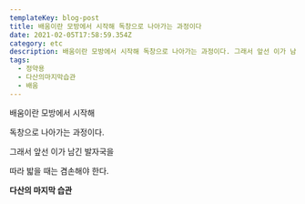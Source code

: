 ```yaml
---
templateKey: blog-post
title: 배움이란 모방에서 시작해 독창으로 나아가는 과정이다
date: 2021-02-05T17:58:59.354Z
category: etc
description: 배움이란 모방에서 시작해 독창으로 나아가는 과정이다. 그래서 앞선 이가 남긴 발자국을 따라 밟을 때는 겸손해야 한다.
tags:
  - 정약용
  - 다산의마지막습관
  - 배움
---
```


배움이란 모방에서 시작해

독창으로 나아가는 과정이다.

그래서 앞선 이가 남긴 발자국을

따라 밟을 때는 겸손해야 한다.

**다산의 마지막 습관**
